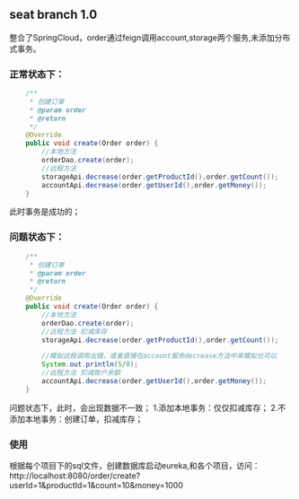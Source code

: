 ## seat  branch 1.0
整合了SpringCloud，order通过feign调用account,storage两个服务,未添加分布式事务。
### 正常状态下：
```java
    /**
     * 创建订单
     * @param order
     * @return
     */
    @Override
    public void create(Order order) {
        //本地方法
        orderDao.create(order);
        //远程方法
        storageApi.decrease(order.getProductId(),order.getCount());
        accountApi.decrease(order.getUserId(),order.getMoney());
    }
```
此时事务是成功的；
### 问题状态下：
```java
    /**
     * 创建订单
     * @param order
     * @return
     */
    @Override
    public void create(Order order) {
        //本地方法
        orderDao.create(order);
        //远程方法 扣减库存
        storageApi.decrease(order.getProductId(),order.getCount());

        //模拟远程调用出错，或者直接在account服务decrease方法中来模拟也可以
        System.out.println(5/0);
        //远程方法 扣减账户余额
        accountApi.decrease(order.getUserId(),order.getMoney());
    }
```
问题状态下，此时，会出现数据不一致；
1.添加本地事务：仅仅扣减库存；
2.不添加本地事务：创建订单，扣减库存；

### 使用
根据每个项目下的sql文件，创建数据库启动eureka,和各个项目，访问：http://localhost:8080/order/create?userId=1&productId=1&count=10&money=1000
